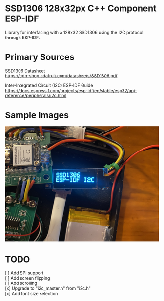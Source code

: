 # SSD1306 128x32px C++ Component ESP-IDF
Library for interfacing with a 128x32 SSD1306 using the I2C protocol through ESP-IDF.

# Primary Sources
SSD1306 Datasheet  
https://cdn-shop.adafruit.com/datasheets/SSD1306.pdf

Inter-Integrated Circuit (I2C) ESP-IDF Guide  
https://docs.espressif.com/projects/esp-idf/en/stable/esp32/api-reference/peripherals/i2c.html

# Sample Images
![ESP32 Setup](./images/IMG_4969.JPEG)  

# TODO
[ ] Add SPI support  
[ ] Add screen flipping  
[ ] Add scrolling  
[x] Upgrade to "i2c_master.h" from "i2c.h"  
[x] Add font size selection
